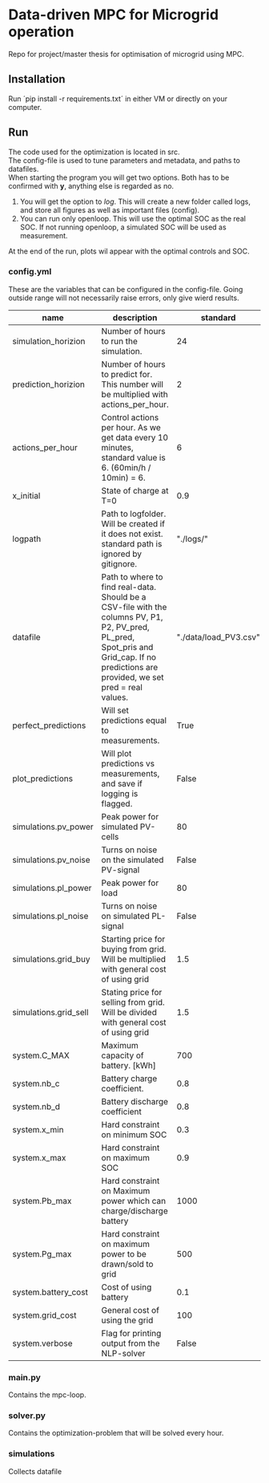# Data-driven MPC for Microgrid operation
Repo for project/master thesis for optimisation of microgrid using MPC.

## Installation
Run ´pip install -r requirements.txt´ in either VM or directly on your computer.

## Run
The code used for the optimization is located in src.  
The config-file is used to tune parameters and metadata, and paths to datafiles.  
When starting the program you will get two options. Both has to be confirmed with **y**, anything else is regarded as no.

1. You will get the option to *log*. This will create a new folder called logs, and store all figures as well as important files (config).
2. You can run only openloop. This will use the optimal SOC as the real SOC. If not running openloop, a simulated SOC will be used as measurement.

At the end of the run, plots wil appear with the optimal controls and SOC.

### config.yml
These are the variables that can be configured in the config-file. Going outside range will not necessarily raise errors, only give wierd results.

| name 	| description 	| standard 	| range 	|
|-	|-	|-	|-	|
| simulation_horizion  	| Number of hours to run the simulation.	| 24	| [1,-) 	|
| prediction_horizion  	| Number of hours to predict for. This number will be multiplied with actions_per_hour. | 2	| [1,-) 	|
| actions_per_hour 	| Control actions per hour. As we get data every 10 minutes, standard value is 6. (60min/h / 10min) = 6.  	| 6 	| [1-10] 	|
| x_initial 	| State of charge at T=0 	| 0.9 	| [x_min-x_max] 	|
| logpath 	| Path to logfolder. Will be created if it does not exist.  standard path is ignored by gitignore. 	| "./logs/" 	| -- 	|
| datafile 	| Path to where to find real-data. Should be a CSV-file with the columns PV, P1, P2, PV_pred, PL_pred, Spot_pris and Grid_cap. If no predictions are provided, we set pred = real values. 	| "./data/load_PV3.csv" 	|  	|
| perfect_predictions 	| Will set predictions equal to measurements. 	| True 	| True, False 	|
| plot_predictions 	| Will plot predictions vs measurements, and save if logging is flagged. 	| False 	| True, False 	|
| simulations.pv_power 	| Peak power for simulated PV-cells 	| 80 	| [0, -) 	|
| simulations.pv_noise 	| Turns on noise on the simulated PV-signal 	| False 	| True, False 	|
| simulations.pl_power 	| Peak power for load 	| 80 	| [0, -) 	|
| simulations.pl_noise 	| Turns on noise on simulated PL-signal 	| False 	| [0, -) 	|
| simulations.grid_buy 	| Starting price for buying from grid.  Will be multiplied with general cost of using grid 	| 1.5 	| [0, -) 	|
| simulations.grid_sell 	| Stating price for selling from grid. Will be divided with general cost of using grid 	| 1.5 	| [0, -) 	|
| system.C_MAX 	| Maximum capacity of battery. [kWh] 	| 700 	| [0, -) 	|
| system.nb_c 	| Battery charge coefficient. 	| 0.8 	| [0, 1] 	|
| system.nb_d 	| Battery discharge coefficient 	| 0.8 	| [0, 1] 	|
| system.x_min 	| Hard constraint on minimum SOC 	| 0.3 	| [0, 1] 	|
| system.x_max 	| Hard constraint on maximum SOC 	| 0.9 	| [0, 1] 	|
| system.Pb_max 	| Hard constraint on Maximum power which can charge/discharge battery 	| 1000 	| [0, -) 	|
| system.Pg_max 	| Hard constraint on maximum power to be drawn/sold to grid 	| 500 	| [0, -) 	|
| system.battery_cost 	| Cost of using battery 	| 0.1 	| [0, -) 	|
| system.grid_cost 	| General cost of using the grid 	| 100 	| [0, -) 	|
| system.verbose 	| Flag for printing output from the NLP-solver 	| False 	| True, False 	|

### main.py
Contains the mpc-loop.

### solver.py
Contains the optimization-problem that will be solved every hour.

### simulations
Collects datafile
